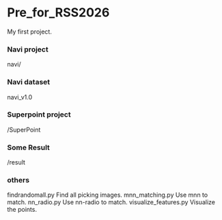 # Pre_for_RSS2026
My first project.


### Navi project
navi/
### Navi dataset
navi_v1.0
### Superpoint project
/SuperPoint
### Some Result
/result
### others
findrandomall.py Find all picking images.
mnn_matching.py Use mnn to match.
nn_radio.py Use nn-radio to match.
visualize_features.py Visualize the points.
